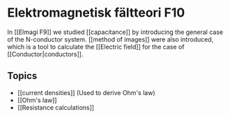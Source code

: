 # Elektromagnetisk fältteori F10
In [[Elmagi F9]] we studied [[capacitance]] by introducing the general case of the N-conductor system. [[method of images]] were also introduced, which is a tool to calculate the [[Electric field]] for the case of [[Conductor|conductors]].

## Topics
- [[current densities]] (Used to derive Ohm's law)
- [[Ohm's law]] 
- [[Resistance calculations]]